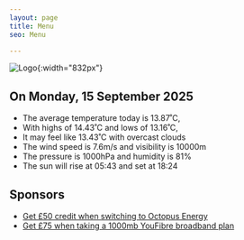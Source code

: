 ```yaml
---
layout: page
title: Menu
seo: Menu

---
```


![Logo](/images/logo.jpg){:width="832px"}

<!-- weather_marker starts -->
## On Monday, 15 September 2025

- The average temperature today is 13.87˚C,
- With highs of 14.43˚C and lows of 13.16˚C,
- It may feel like 13.43˚C with overcast clouds
- The wind speed is 7.6m/s and visibility is 10000m
- The pressure is 1000hPa and humidity is 81%
- The sun will rise at 05:43 and set at 18:24

<!-- weather_marker ends -->

## Sponsors

- [Get £50 credit when switching to Octopus Energy](https://bit.ly/3oD1nnS)
- [Get £75 when taking a 1000mb YouFibre broadband plan](https://aklam.io/91zWhU?)
